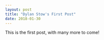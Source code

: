 ```yaml
---
layout: post
title: "Dylan Stow's First Post"
date: 2018-01-30
---
```


This is the first post, with many more to come!
